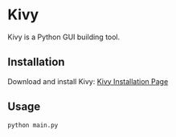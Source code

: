 # Kivy

Kivy is a Python GUI building tool.

## Installation

Download and install Kivy: [Kivy Installation Page](https://kivy.org/#download)


## Usage

```bash
python main.py
```

